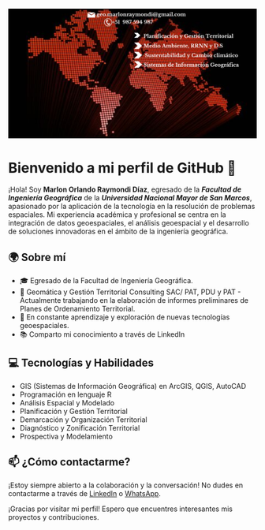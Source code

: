 ![Mi portada de GitHub](https://raw.githubusercontent.com/MarlonRaymondi/MarlonRaymondi/main/portada-28-12-23.png)

# Bienvenido a mi perfil de GitHub 👋

¡Hola! Soy **Marlon Orlando Raymondi Díaz**, egresado de la ***Facultad de Ingeniería Geográfica*** de la ***Universidad Nacional Mayor de San Marcos***, apasionado por la aplicación de la tecnología en la resolución de problemas espaciales. Mi experiencia académica y profesional se centra en la integración de datos geoespaciales, el análisis geoespacial y el desarrollo de soluciones innovadoras en el ámbito de la ingeniería geográfica.

## 🌍 Sobre mí

- 🎓 Egresado de la Facultad de Ingeniería Geográfica.
- 💼 Geomática y Gestión Territorial Consulting SAC/ PAT, PDU y PAT - Actualmente trabajando en la elaboración de informes preliminares de Planes de Ordenamiento Territorial.
- 🚀 En constante aprendizaje y exploración de nuevas tecnologías geoespaciales.
- 📚 Comparto mi conocimiento a través de LinkedIn

## 💻 Tecnologías y Habilidades

- GIS (Sistemas de Información Geográfica) en ArcGIS, QGIS, AutoCAD
- Programación en lenguaje R
- Análisis Espacial y Modelado
- Planificación y Gestión Territorial
- Demarcación y Organización Territorial
- Diagnóstico y Zonificación Territorial
- Prospectiva y Modelamiento

## 📫 ¿Cómo contactarme?

¡Estoy siempre abierto a la colaboración y la conversación! No dudes en contactarme a través de [LinkedIn](https://www.linkedin.com/in/marlonraymondi/) o [WhatsApp](https://wa.me/51987594987).

¡Gracias por visitar mi perfil! Espero que encuentres interesantes mis proyectos y contribuciones.
